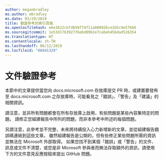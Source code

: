 ```yaml
---
author: meganbradley
ms.author: mbradley
ms.date: 03/29/2019
title: 驗證參考的索引頁面
ms.openlocfilehash: e6e3622cbfd650f74f11a080926ce2b5c9e576b6
ms.sourcegitcommit: 1e53d17639277bebd89b2e7cabeb45bdad526354
ms.translationtype: HT
ms.contentlocale: zh-TW
ms.lasthandoff: 06/12/2019
ms.locfileid: "66841329"
---
```

# <a name="docs-validation-reference"></a>文件驗證參考

本節中的文章提供當您向 docs.microsoft.com 存放庫提交 PR 時，或建置要發佈至 docs.microsoft.com 之存放庫時，可能看見之「錯誤」、「警告」及「建議」的相關資訊。

請注意，並非所有問題都會在所有存放庫上啟用，有些問題是某些內容集特定的問題。 請修正您組建報告中所列的問題，而非本參考中所述的每個問題。

另請注意，此參考並不完整，未來將持續投入心力新增新的文章，並從組建報告錯誤碼連結到這些文章。 雖然組建報告是公開的，但有些修正某些問題所需的資訊並無法在 Microsoft 外部取得。 如果您找不到某個「錯誤」或「警告」的文件、訊息或文件不清楚，或您是非 Microsoft 參與者而無法存取額外的資訊，請使用下方的文件意見反應按鈕來提出 GitHub 問題。